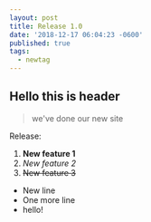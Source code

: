 ```yaml
---
layout: post
title: Release 1.0
date: '2018-12-17 06:04:23 -0600'
published: true
tags:
  - newtag
---
```


## Hello this is header

> we've done our new site

Release:

 1. **New feature 1**
 2. *New feature 2*
 3. ~~New feature 3~~

 - New line
 - One more line
 - hello!
